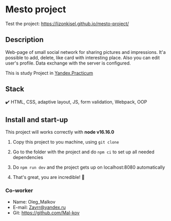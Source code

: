 # Mesto project

Test the project: https://lizonkisel.github.io/mesto-project/

## Description

Web-page of small social network for sharing pictures and impressions. It'a possible to add, delete, like card with interesting place. Also you can edit user's profile. Data exchange with the server is configured.

This is study Project in [Yandex.Practicum](https://practicum.yandex.ru/)

## Stack

:heavy_check_mark: HTML, CSS, adaptive layout, JS, form validation, Webpack, OOP

## Install and start-up

This project will works correctly with **node v16.16.0**

1. Copy this project to you machine, using `git clone`

2. Go to the folder with the project and do `npm ci` to set up all needed dependencies

3. Do `npm run dev` and the project gets up on localhost:8080 automatically

4. That's great, you are incredible! :mechanical_arm:

### Co-worker

* Name: Oleg_Malkov
* E-mail: Zavrr@yandex.ru
* Git: https://github.com/Mal-kov
